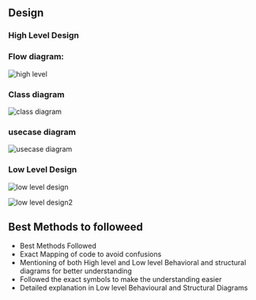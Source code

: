 ## Design

### High Level Design

### Flow diagram:

![high level](https://user-images.githubusercontent.com/62956242/153260605-642e78e1-2c23-4fe3-9489-764825898850.png)

### Class diagram

![class diagram](https://user-images.githubusercontent.com/62956242/153261129-6d1173e0-dcd0-4b80-a8c0-8204cb0cc22a.png)

### usecase diagram

![usecase diagram](https://user-images.githubusercontent.com/62956242/153261776-018e543e-88b7-4e30-ac17-f3464d37b576.png)

### Low Level Design

![low level design](https://user-images.githubusercontent.com/62956242/153262234-132a7861-7e96-4390-a279-d14a4556c402.png)


![low level design2](https://user-images.githubusercontent.com/62956242/153262507-9dd207d9-353f-440c-bb7c-b2bb5bfbfb50.png)


## Best Methods to  followeed

* Best Methods Followed
* Exact Mapping of code to avoid confusions
* Mentioning of both High level and Low level Behavioral and structural diagrams for better understanding
* Followed the exact symbols to make the understanding easier
* Detailed explanation in Low level Behavioural and Structural Diagrams




